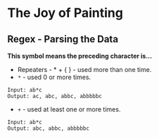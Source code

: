 # The Joy of Painting

## Regex - Parsing the Data

<strong>This symbol means the preceding character is...</strong>

- Repeaters - * + { } - used more than one time.
- `*` - used 0 or more times.
```
Input: ab*c
Output: ac, abc, abbc, abbbbbc
```
- `+` - used at least one or more times.
```
Input: ab*c
Output: abc, abbc, abbbbbc
```